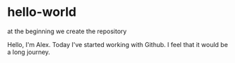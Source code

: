 # hello-world
at the beginning we create the repository

Hello, I'm Alex. Today I've started working with Github. I feel that it would be a long journey.
